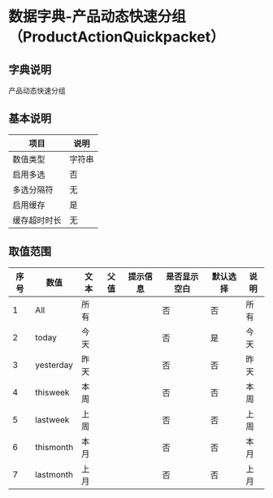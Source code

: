 # 数据字典-产品动态快速分组（ProductActionQuickpacket）
## 字典说明
产品动态快速分组

## 基本说明
| 项目 | 说明 |
| -- | -- |
| 数值类型 | 字符串 |
| 启用多选 | 否 |
| 多选分隔符 | 无 |
| 启用缓存 | 是 |
| 缓存超时时长 | 无 |

## 取值范围
| 序号 | 数值 | 文本 | 父值 | 提示信息 | 是否显示空白 | 默认选择 | 说明 |
| -- | -- | -- | -- | -- | -- | -- | -- |
| 1 | All | 所有 |  |  | 否 | 否 | 所有 |
| 2 | today | 今天 |  |  | 否 | 是 | 今天 |
| 3 | yesterday | 昨天 |  |  | 否 | 否 | 昨天 |
| 4 | thisweek | 本周 |  |  | 否 | 否 | 本周 |
| 5 | lastweek | 上周 |  |  | 否 | 否 | 上周 |
| 6 | thismonth | 本月 |  |  | 否 | 否 | 本月 |
| 7 | lastmonth | 上月 |  |  | 否 | 否 | 上月 |


